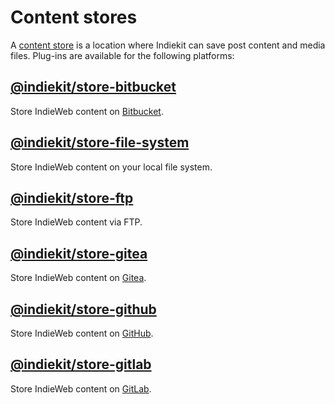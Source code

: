 # Content stores

A [content store](../concepts#content-store) is a location where Indiekit can save post content and media files. Plug-ins are available for the following platforms:

## [@indiekit/store-bitbucket](https://npmjs.org/package/@indiekit/store-bitbucket)

<Badge type="tip" text="Offical" />

Store IndieWeb content on [Bitbucket](https://bitbucket.org).

## [@indiekit/store-file-system](https://npmjs.org/package/@indiekit/store-file-system)

<Badge type="tip" text="Offical" />

Store IndieWeb content on your local file system.

## [@indiekit/store-ftp](https://npmjs.org/package/@indiekit/store-ftp)

<Badge type="tip" text="Offical" />

Store IndieWeb content via FTP.

## [@indiekit/store-gitea](https://npmjs.org/package/@indiekit/store-gitea)

<Badge type="tip" text="Offical" />

Store IndieWeb content on [Gitea](https://gitea.com).

## [@indiekit/store-github](https://npmjs.org/package/@indiekit/store-github)

<Badge type="tip" text="Offical" />

Store IndieWeb content on [GitHub](https://github.com).

## [@indiekit/store-gitlab](https://npmjs.org/package/@indiekit/store-gitlab)

<Badge type="tip" text="Offical" />

Store IndieWeb content on [GitLab](https://gitlab.com).
